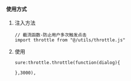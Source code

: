 


#### 使用方式

1.  注入方法

    ```
    // 截流函数-防止用户多次触发点击
    import throttle from "@/utils/throttle.js"
    ```

2.  使用

    ```
    sure:throttle.throttle(function(dialog){
			
    },3000),
    ```